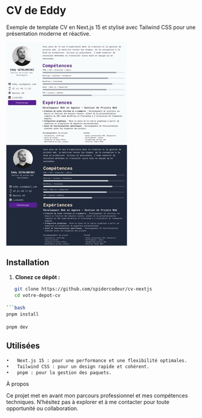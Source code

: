 # CV de Eddy

Exemple de template CV en Next.js 15 et stylisé avec Tailwind CSS pour une présentation moderne et réactive.

![Aperçu du CV ](/public/images/thumbnail.jpeg)
![Aperçu du CV ](/public/images/thumbnail_2.jpeg)

## Installation

1. **Clonez ce dépôt :**

````bash
   git clone https://github.com/spidercodeur/cv-nextjs
   cd votre-depot-cv

```bash
pnpm install

pnpm dev

````

## Utilisées

    •	Next.js 15 : pour une performance et une flexibilité optimales.
    •	Tailwind CSS : pour un design rapide et cohérent.
    •	pnpm : pour la gestion des paquets.

À propos

Ce projet met en avant mon parcours professionnel et mes compétences techniques. N’hésitez pas à explorer et à me contacter pour toute opportunité ou collaboration.
